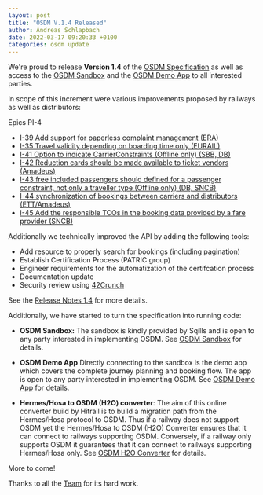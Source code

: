 ```yaml
---
layout: post
title: "OSDM V.1.4 Released"
author: Andreas Schlapbach
date: 2022-03-17 09:20:33 +0100
categories: osdm update
---
```


We're proud to release **Version 1.4** of the [OSDM Specification](https://unioninternationalcheminsdefer.github.io/OSDM/spec/)
as well as access to the [OSDM Sandbox](https://unioninternationalcheminsdefer.github.io/OSDM/tools/sandbox/) and
the [OSDM Demo App](https://unioninternationalcheminsdefer.github.io/OSDM/tools/demo-app/) to all interested parties.

In scope of this increment were various improvements proposed by railways as well as distributors:

Epics PI-4

- [I-39 Add support for paperless complaint management (ERA)](https://github.com/UnionInternationalCheminsdeFer/OSDM/wiki/I-39-Add-support-for-paperless-complaint-management)
- [I-35 Travel validity depending on boarding time only (EURAIL)](https://github.com/UnionInternationalCheminsdeFer/OSDM/wiki/I-35-travel-validity-depending-on-boarding-time-only)
- [I-41 Option to indicate CarrierConstraints (Offline only) (SBB, DB)](https://github.com/UnionInternationalCheminsdeFer/OSDM/wiki/I-41-Option-to-indicate-CarrierConstraints)
- [I-42 Reduction cards should be made available to ticket vendors (Amadeus)](https://github.com/UnionInternationalCheminsdeFer/OSDM/wiki/I-42-Reduction-cards-should-be-made-available-to-ticket-vendors)
- [I-43 free included passengers should defined for a passenger constraint, not only a traveller type (Offline only) (DB, SNCB)](https://github.com/UnionInternationalCheminsdeFer/OSDM/wiki/I-43-free-included-passengers-should-be-linked-to-a-generic-passenger-constraint)
- [I-44 synchronization of bookings between carriers and distributors (ETT/Amadeus)](https://github.com/UnionInternationalCheminsdeFer/OSDM/wiki/I-44-booking-synchronization-management)
- [I-45 Add the responsible TCOs in the booking data provided by a fare provider (SNCB)](https://github.com/UnionInternationalCheminsdeFer/OSDM/wiki/I-45-Add-the-responsible-TCOs-in-the-booking-data)

Additionally we technically improved the API by adding the following tools:

- Add resource to properly search for bookings (including pagination)
- Establish Certification Process (PATRIC group)
- Engineer requirements for the automatization of the certifcation process
- Documentation update
- Security review using [42Crunch](https://42crunch.com/api-security-audit/)

See the [Release Notes 1.4](https://unioninternationalcheminsdefer.github.io/OSDM//releases/OSDM-release-notes-v1.4/) for more details.

Additionally, we have started to turn the specification into running code:

- **OSDM Sandbox:** The sandbox is kindly provided by Sqills
  and is open to any party interested in implementing OSDM.
  See [OSDM Sandbox](https://unioninternationalcheminsdefer.github.io/OSDM/tools/sandbox/) for details.

- **OSDM Demo App** Directly connecting to the sandbox is the demo app which covers the complete journey
  planning and booking flow. The app is open to any party interested in implementing OSDM.
  See [OSDM Demo App](https://unioninternationalcheminsdefer.github.io/OSDM/tools/demo-app/) for details.

- **Hermes/Hosa to OSDM (H2O) converter**: The aim of this online converter build by Hitrail is to build
  a migration path from the Hermes/Hosa protocol to OSDM. Thus if a railway does not support OSDM yet the
  Hermes/Hosa to OSDM (H2O) Converter ensures that it can connect to railways supporting OSDM. Conversely,
  if a railway only supports OSDM it guarantees that it can connect to railways supporting Hermes/Hosa only.
  See [OSDM H2O Converter](https://unioninternationalcheminsdefer.github.io/OSDM/tools/H2O-converter/) for details.

More to come!

Thanks to all the [Team](https://unioninternationalcheminsdefer.github.io/OSDM/team/) for its hard work.

